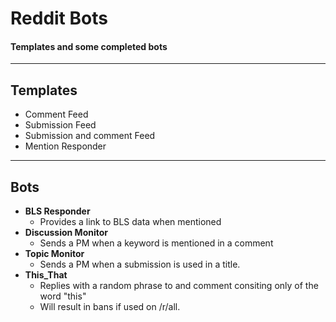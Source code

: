 # Reddit Bots
#### Templates and some completed bots
---

## Templates
- Comment Feed
- Submission Feed
- Submission and comment Feed
- Mention Responder

---
## Bots
- **BLS Responder**
  - Provides a link to BLS data when mentioned
- **Discussion Monitor**
  - Sends a PM when a keyword is mentioned in a comment
- **Topic Monitor**
  - Sends a PM when a submission is used in a title.
- **This_That**
  - Replies with a random phrase to and comment consiting only of the word "this"
  - Will result in bans if used on /r/all.
